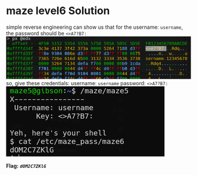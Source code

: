 # maze level6 Solution

simple reverse engineering can show us that for the username: `username`, the password should be `<>A7?B7:`
![image](./images/level6_1.png)
so, give these credentials:
username: `username`
password: `<>A7?B7:`
![image](./images/level6_2.png)

**Flag:** ***`dOM2C7ZKlG`*** 
